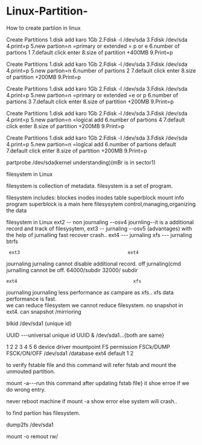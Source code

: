 # Linux-Partition-
How to create partiion in linux

Create Partitions
1.disk add karo 1Gb
2.Fdisk -l /dev/sda
3.Fdisk /dev/sda
4.print=p
5.new partion=n
=primary or extended = p or e
6.number of partions 1
7.default click enter
8.size of partition +400MB
9.Print=p

Create Partitions
1.disk add karo 1Gb
2.Fdisk -l /dev/sda
3.Fdisk /dev/sda
4.print=p
5.new partion=n
6.number of partions 2
7.default click enter
8.size of partition +200MB
9.Print=p

Create Partitions
1.disk add karo 1Gb
2.Fdisk -l /dev/sda
3.Fdisk /dev/sda
4.print=p
5.new partion=n
=primary or extended =e or p
6.number of partions 3
7.default click enter
8.size of partition +200MB
9.Print=p

Create Partitions
1.disk add karo 1Gb
2.Fdisk -l /dev/sda
3.Fdisk /dev/sda
4.print=p
5.new partion=n
=logical add 
6.number of partions 4
7.default click enter
8.size of partition +200MB
9.Print=p

Create Partitions
1.disk add karo 1Gb
2.Fdisk -l /dev/sda
3.Fdisk /dev/sda
4.print=p
5.new partion=n
=logical add 
6.number of partions default
7.default click enter
8.size of partition +200MB
9.Print=p

partprobe /dev/sda(kernel understanding)(mBr is in sector1)



filesystem in Linux

filesystem is collection of metadata.
filesystem is a set of program.

filesystem includes:
blockes
inodes
inodes table
superblock
mount info program
superblock is a main here
filesysytem control,managing,organizing the data

filesystem in Linux
ext2 -- non journaling --osv4   journling--it is a additional record and track of filesysytem,
ext3 -- jurnaling      --osv5 (advantages)  with the help of jurnalling fast recover crash..
ext4 --- jurnaling 
xfs  --- jurnaling
btrfs

     ext3                                        ext4
journaling                               jurnaling 
cannot disable additional record.        off jurnaling(cmd
jurnalling cannot be off.                64000/subdir
32000/ subdir

    ext4                                           xfs
journaling                                  journaling
less performance as campare as xfs..        xfs data performance is fast.                            
we can reduce filesystem                    we cannot reduce filesystem. 
no snapshot in ext4.                        can snapshot /mirrioring

blkid /dev/sda1 (unique id)

UUID ---universal unique id
UUID & /dev/sda1...{both are same}

1        2           2        3       4        5             6
device   driver  mountpoint   FS   permission  FSCk/DUMP   FSCK/ON/OFF
/dev/sda1        /database    ext4   default    1            2

to verify fstable file and this command will refer fstab and mount the unmouted partition.	

mount -a---run this command after updating fstab file} it shoe erroe if we do wrong entry.

never reboot machine  if mount -a show error else system will crash..

to find partion has filesystem.

dump2fs  /dev/sda1

mount -o  remout  rw/
